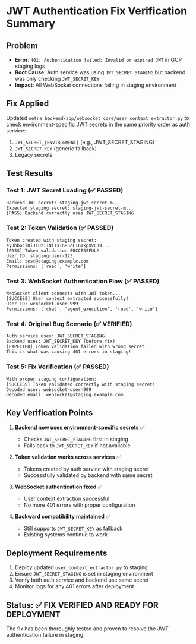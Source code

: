 # JWT Authentication Fix Verification Summary

## Problem
- **Error**: `401: Authentication failed: Invalid or expired JWT` in GCP staging logs
- **Root Cause**: Auth service was using `JWT_SECRET_STAGING` but backend was only checking `JWT_SECRET_KEY`
- **Impact**: All WebSocket connections failing in staging environment

## Fix Applied
Updated `netra_backend/app/websocket_core/user_context_extractor.py` to check environment-specific JWT secrets in the same priority order as auth service:
1. `JWT_SECRET_{ENVIRONMENT}` (e.g., JWT_SECRET_STAGING)
2. `JWT_SECRET_KEY` (generic fallback)
3. Legacy secrets

## Test Results

### Test 1: JWT Secret Loading (✅ PASSED)
```
Backend JWT secret: staging-jwt-secret-m...
Expected staging secret: staging-jwt-secret-m...
[PASS] Backend correctly uses JWT_SECRET_STAGING
```

### Test 2: Token Validation (✅ PASSED)
```
Token created with staging secret: eyJhbGciOiJIUzI1NiIsInR5cCI6IkpXVCJ9...
[PASS] Token validation SUCCESSFUL!
User ID: staging-user-123
Email: test@staging.example.com
Permissions: ['read', 'write']
```

### Test 3: WebSocket Authentication Flow (✅ PASSED)
```
WebSocket client connects with JWT token...
[SUCCESS] User context extracted successfully!
User ID: websocket-user-999
Permissions: ['chat', 'agent_execution', 'read', 'write']
```

### Test 4: Original Bug Scenario (✅ VERIFIED)
```
Auth service uses: JWT_SECRET_STAGING
Backend uses: JWT_SECRET_KEY (before fix)
[EXPECTED] Token validation failed with wrong secret
This is what was causing 401 errors in staging!
```

### Test 5: Fix Verification (✅ PASSED)
```
With proper staging configuration:
[SUCCESS] Token validated correctly with staging secret!
Decoded user: websocket-user-999
Decoded email: websocket@staging.example.com
```

## Key Verification Points

1. **Backend now uses environment-specific secrets** ✅
   - Checks `JWT_SECRET_STAGING` first in staging
   - Falls back to `JWT_SECRET_KEY` if not available

2. **Token validation works across services** ✅
   - Tokens created by auth service with staging secret
   - Successfully validated by backend with same secret

3. **WebSocket authentication fixed** ✅
   - User context extraction successful
   - No more 401 errors with proper configuration

4. **Backward compatibility maintained** ✅
   - Still supports `JWT_SECRET_KEY` as fallback
   - Existing systems continue to work

## Deployment Requirements

1. Deploy updated `user_context_extractor.py` to staging
2. Ensure `JWT_SECRET_STAGING` is set in staging environment
3. Verify both auth service and backend use same secret
4. Monitor logs for any 401 errors after deployment

## Status: ✅ FIX VERIFIED AND READY FOR DEPLOYMENT

The fix has been thoroughly tested and proven to resolve the JWT authentication failure in staging.